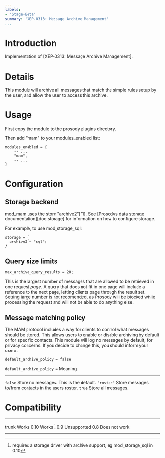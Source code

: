 ```yaml
---
labels:
- 'Stage-Beta'
summary: 'XEP-0313: Message Archive Management'
...
```


Introduction
============

Implementation of [XEP-0313: Message Archive Management].

Details
=======

This module will archive all messages that match the simple rules setup
by the user, and allow the user to access this archive.

Usage
=====

First copy the module to the prosody plugins directory.

Then add "mam" to your modules\_enabled list:

``` {.lua}
modules_enabled = {
    -- ...
    "mam",
    -- ...
}
```

Configuration
=============

Storage backend
---------------

mod\_mam uses the store "archive2"[\^1]. See [Prosodys data storage
documentation][doc:storage] for information on how to configure storage.

For example, to use mod\_storage\_sql:

``` {.lua}
storage = {
  archive2 = "sql";
}
```

Query size limits
-----------------

    max_archive_query_results = 20;

This is the largest number of messages that are allowed to be retrieved
in one request *page*. A query that does not fit in one page will
include a reference to the next page, letting clients page through the
result set. Setting large number is not recomended, as Prosody will be
blocked while processing the request and will not be able to do anything
else.

Message matching policy
-----------------------

The MAM protocol includes a way for clients to control what messages
should be stored. This allows users to enable or disable archiving by
default or for specific contacts. This module will log no messages by
default, for privacy concerns. If you decide to change this, you should
inform your users.

``` {.lua}
default_archive_policy = false
```

  `default_archive_policy =`   Meaning
  ---------------------------- ------------------------------------------------------
  `false`                      Store no messages. This is the default.
  `"roster"`                   Store messages to/from contacts in the users roster.
  `true`                       Store all messages.

Compatibility
=============

  ------- ---------------
  trunk   Works
  0.10    Works [^2]
  0.9     Unsupported
  0.8     Does not work
  ------- ---------------

[^1]: Might be changed to "mam" at some point

[^2]: requires a storage driver with archive support, eg
    mod\_storage\_sql in 0.10

